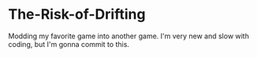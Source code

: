 # The-Risk-of-Drifting
Modding my favorite game into another game.
I'm very new and slow with coding, but I'm gonna commit to this.
